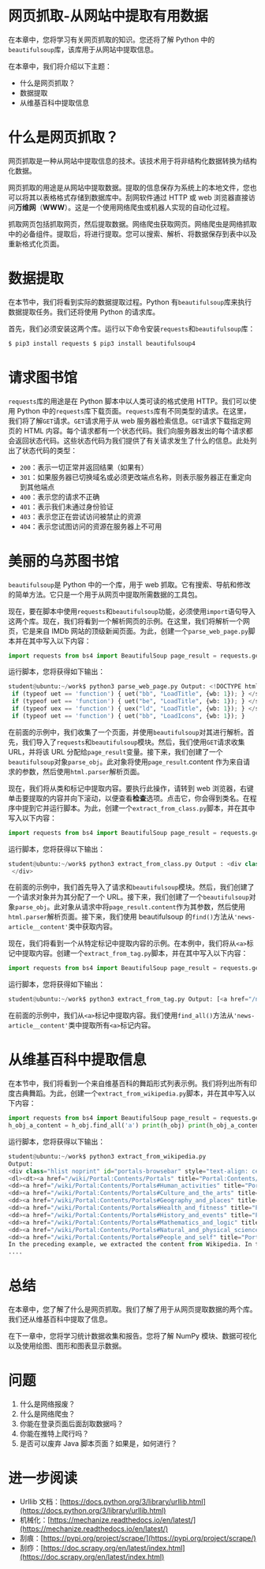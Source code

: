 # 网页抓取-从网站中提取有用数据

在本章中，您将学习有关网页抓取的知识。您还将了解 Python 中的`beautifulsoup`库，该库用于从网站中提取信息。

在本章中，我们将介绍以下主题：

*   什么是网页抓取？
*   数据提取
*   从维基百科中提取信息

# 什么是网页抓取？

网页抓取是一种从网站中提取信息的技术。该技术用于将非结构化数据转换为结构化数据。

网页抓取的用途是从网站中提取数据。提取的信息保存为系统上的本地文件，您也可以将其以表格格式存储到数据库中。刮网软件通过 HTTP 或 web 浏览器直接访问**万维网**（**WWW**）。这是一个使用网络爬虫或机器人实现的自动化过程。

抓取网页包括抓取网页，然后提取数据。网络爬虫获取网页。网络爬虫是网络抓取中的必备组件。提取后，将进行提取。您可以搜索、解析、将数据保存到表中以及重新格式化页面。

# 数据提取

在本节中，我们将看到实际的数据提取过程。Python 有`beautifulsoup`库来执行数据提取任务。我们还将使用 Python 的请求库。

首先，我们必须安装这两个库。运行以下命令安装`requests`和`beautifulsoup`库：

```py
$ pip3 install requests $ pip3 install beautifulsoup4
```

# 请求图书馆

`requests`库的用途是在 Python 脚本中以人类可读的格式使用 HTTP。我们可以使用 Python 中的`requests`库下载页面。`requests`库有不同类型的请求。在这里，我们将了解`GET`请求。`GET`请求用于从 web 服务器检索信息。`GET`请求下载指定网页的 HTML 内容。每个请求都有一个状态代码。我们向服务器发出的每个请求都会返回状态代码。这些状态代码为我们提供了有关请求发生了什么的信息。此处列出了状态代码的类型：

*   `200`：表示一切正常并返回结果（如果有）
*   `301`：如果服务器已切换域名或必须更改端点名称，则表示服务器正在重定向到其他端点
*   `400`：表示您的请求不正确
*   `401`：表示我们未通过身份验证
*   `403`：表示您正在尝试访问被禁止的资源
*   `404`：表示您试图访问的资源在服务器上不可用

# 美丽的乌苏图书馆

`beautifulsoup`是 Python 中的一个库，用于 web 抓取。它有搜索、导航和修改的简单方法。它只是一个用于从网页中提取所需数据的工具包。

现在，要在脚本中使用`requests`和`beautifulsoup`功能，必须使用`import`语句导入这两个库。现在，我们将看到一个解析网页的示例。在这里，我们将解析一个网页，它是来自 IMDb 网站的顶级新闻页面。为此，创建一个`parse_web_page.py`脚本并在其中写入以下内容：

```py
import requests from bs4 import BeautifulSoup page_result = requests.get('https://www.imdb.com/news/top?ref_=nv_nw_tp') parse_obj = BeautifulSoup(page_result.content, 'html.parser') print(parse_obj)
```

运行脚本，您将获得如下输出：

```py
student@ubuntu:~/work$ python3 parse_web_page.py Output: <!DOCTYPE html> <html xmlns:fb="http://www.facebook.com/2008/fbml" xmlns:og="http://ogp.me/ns#"> <head> <meta charset="utf-8"/> <meta content="IE=edge" http-equiv="X-UA-Compatible"/> <meta content="app-id=342792525, app-argument=imdb:///?src=mdot" name="apple-itunes-app"/> <script type="text/javascript">var IMDbTimer={starttime: new Date().getTime(),pt:'java'};</script> <script>
 if (typeof uet == 'function') { uet("bb", "LoadTitle", {wb: 1}); } </script> <script>(function(t){ (t.events = t.events || {})["csm_head_pre_title"] = new Date().getTime(); })(IMDbTimer);</script> <title>Top News - IMDb</title> <script>(function(t){ (t.events = t.events || {})["csm_head_post_title"] = new Date().getTime(); })(IMDbTimer);</script> <script>
 if (typeof uet == 'function') { uet("be", "LoadTitle", {wb: 1}); } </script> <script>
 if (typeof uex == 'function') { uex("ld", "LoadTitle", {wb: 1}); } </script> <link href="https://www.imdb.com/news/top" rel="canonical"/> <meta content="http://www.imdb.com/news/top" property="og:url"> <script>
 if (typeof uet == 'function') { uet("bb", "LoadIcons", {wb: 1}); }
```

在前面的示例中，我们收集了一个页面，并使用`beautifulsoup`对其进行解析。首先，我们导入了`requests`和`beautifulsoup`模块。然后，我们使用`GET`请求收集 URL，并将该 URL 分配给`page_result`变量。接下来，我们创建了一个`beautifulsoup`对象`parse_obj`。此对象将使用`page_result`.content 作为来自请求的参数，然后使用`html.parser`解析页面。

现在，我们将从类和标记中提取内容。要执行此操作，请转到 web 浏览器，右键单击要提取的内容并向下滚动，以便查看**检查**选项。点击它，你会得到类名。在程序中提到它并运行脚本。为此，创建一个`extract_from_class.py`脚本，并在其中写入以下内容：

```py
import requests from bs4 import BeautifulSoup page_result = requests.get('https://www.imdb.com/news/top?ref_=nv_nw_tp') parse_obj = BeautifulSoup(page_result.content, 'html.parser') top_news = parse_obj.find(class_='news-article__content') print(top_news)
```

运行脚本，您将获得以下输出：

```py
student@ubuntu:~/work$ python3 extract_from_class.py Output : <div class="news-article__content"> <a href="/name/nm4793987/">Issa Rae</a> and <a href="/name/nm0000368/">Laura Dern</a> are teaming up to star in a limited series called “The Dolls” currently in development at <a href="/company/co0700043/">HBO</a>.<br/><br/>Inspired by true events, the series recounts the aftermath of Christmas Eve riots in two small Arkansas towns in 1983, riots which erupted over Cabbage Patch Dolls. The series explores class, race, privilege and what it takes to be a “good mother.”<br/><br/>Rae will serve as a writer and executive producer on the series in addition to starring, with Dern also executive producing. <a href="/name/nm3308450/">Laura Kittrell</a> and <a href="/name/nm4276354/">Amy Aniobi</a> will also serve as writers and co-executive producers. <a href="/name/nm0501536/">Jayme Lemons</a> of Dern’s <a href="/company/co0641481/">Jaywalker Pictures</a> and <a href="/name/nm3973260/">Deniese Davis</a> of <a href="/company/co0363033/">Issa Rae Productions</a> will also executive produce.<br/><br/>Both Rae and Dern currently star in HBO shows, with Dern appearing in the acclaimed drama “<a href="/title/tt3920596/">Big Little Lies</a>” and Rae starring in and having created the hit comedy “<a href="/title/tt5024912/">Insecure</a>.” Dern also recently starred in the film “<a href="/title/tt4015500/">The Tale</a>,
 </div>
```

在前面的示例中，我们首先导入了请求和`beautifulsoup`模块。然后，我们创建了一个请求对象并为其分配了一个 URL。接下来，我们创建了一个`beautifulsoup`对象`parse_obj`。此对象从请求中将`page_result.content`作为其参数，然后使用`html.parser`解析页面。接下来，我们使用 beautifulsoup 的`find()`方法从`'news-article__content'`类中获取内容。

现在，我们将看到一个从特定标记中提取内容的示例。在本例中，我们将从`<a>`标记中提取内容。创建一个`extract_from_tag.py`脚本，并在其中写入以下内容：

```py
import requests from bs4 import BeautifulSoup page_result = requests.get('https://www.imdb.com/news/top?ref_=nv_nw_tp') parse_obj = BeautifulSoup(page_result.content, 'html.parser') top_news = parse_obj.find(class_='news-article__content') top_news_a_content = top_news.find_all('a') print(top_news_a_content)
```

运行脚本，您将获得如下输出：

```py
student@ubuntu:~/work$ python3 extract_from_tag.py Output: [<a href="/name/nm4793987/">Issa Rae</a>, <a href="/name/nm0000368/">Laura Dern</a>, <a href="/company/co0700043/">HBO</a>, <a href="/name/nm3308450/">Laura Kittrell</a>, <a href="/name/nm4276354/">Amy Aniobi</a>, <a href="/name/nm0501536/">Jayme Lemons</a>, <a href="/company/co0641481/">Jaywalker Pictures</a>, <a href="/name/nm3973260/">Deniese Davis</a>, <a href="/company/co0363033/">Issa Rae Productions</a>, <a href="/title/tt3920596/">Big Little Lies</a>, <a href="/title/tt5024912/">Insecure</a>, <a href="/title/tt4015500/">The Tale</a>]
```

在前面的示例中，我们从`<a>`标记中提取内容。我们使用`find_all()`方法从`'news-article__content'`类中提取所有`<a>`标记内容。

# 从维基百科中提取信息

在本节中，我们将看到一个来自维基百科的舞蹈形式列表示例。我们将列出所有印度古典舞蹈。为此，创建一个`extract_from_wikipedia.py`脚本，并在其中写入以下内容：

```py
import requests from bs4 import BeautifulSoup page_result = requests.get('https://en.wikipedia.org/wiki/Portal:History') parse_obj = BeautifulSoup(page_result.content, 'html.parser') h_obj = parse_obj.find(class_='hlist noprint')
h_obj_a_content = h_obj.find_all('a') print(h_obj) print(h_obj_a_content)
```

运行脚本，您将获得以下输出：

```py
student@ubuntu:~/work$ python3 extract_from_wikipedia.py
Output:
<div class="hlist noprint" id="portals-browsebar" style="text-align: center;">
<dl><dt><a href="/wiki/Portal:Contents/Portals" title="Portal:Contents/Portals">Portal topics</a></dt>
<dd><a href="/wiki/Portal:Contents/Portals#Human_activities" title="Portal:Contents/Portals">Activities</a></dd>
<dd><a href="/wiki/Portal:Contents/Portals#Culture_and_the_arts" title="Portal:Contents/Portals">Culture</a></dd>
<dd><a href="/wiki/Portal:Contents/Portals#Geography_and_places" title="Portal:Contents/Portals">Geography</a></dd>
<dd><a href="/wiki/Portal:Contents/Portals#Health_and_fitness" title="Portal:Contents/Portals">Health</a></dd>
<dd><a href="/wiki/Portal:Contents/Portals#History_and_events" title="Portal:Contents/Portals">History</a></dd>
<dd><a href="/wiki/Portal:Contents/Portals#Mathematics_and_logic" title="Portal:Contents/Portals">Mathematics</a></dd>
<dd><a href="/wiki/Portal:Contents/Portals#Natural_and_physical_sciences" title="Portal:Contents/Portals">Nature</a></dd>
<dd><a href="/wiki/Portal:Contents/Portals#People_and_self" title="Portal:Contents/Portals">People</a></dd>
In the preceding example, we extracted the content from Wikipedia. In this example also, we extracted the content from class as well as tag.
....
```

# 总结

在本章中，您了解了什么是网页抓取。我们了解了用于从网页提取数据的两个库。我们还从维基百科中提取了信息。

在下一章中，您将学习统计数据收集和报告。您将了解 NumPy 模块、数据可视化以及使用绘图、图形和图表显示数据。

# 问题

1.  什么是网络报废？
2.  什么是网络爬虫？
3.  你能在登录页面后面刮取数据吗？
4.  你能在推特上爬行吗？
5.  是否可以废弃 Java 脚本页面？如果是，如何进行？

# 进一步阅读

*   Urllib 文档：[https://docs.python.org/3/library/urllib.html](https://docs.python.org/3/library/urllib.html)
*   机械化：[https://mechanize.readthedocs.io/en/latest/](https://mechanize.readthedocs.io/en/latest/)
*   刮痕：[https://pypi.org/project/scrape/](https://pypi.org/project/scrape/)
*   刮痧：[https://doc.scrapy.org/en/latest/index.html](https://doc.scrapy.org/en/latest/index.html)